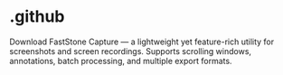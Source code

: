 # .github
Download FastStone Capture — a lightweight yet feature-rich utility for screenshots and screen recordings. Supports scrolling windows, annotations, batch processing, and multiple export formats.
